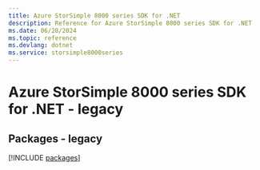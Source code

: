 ```yaml
---
title: Azure StorSimple 8000 series SDK for .NET
description: Reference for Azure StorSimple 8000 series SDK for .NET
ms.date: 06/28/2024
ms.topic: reference
ms.devlang: dotnet
ms.service: storsimple8000series
---
```

# Azure StorSimple 8000 series SDK for .NET - legacy
## Packages - legacy
[!INCLUDE [packages](storsimple-8000-series-index.md)]